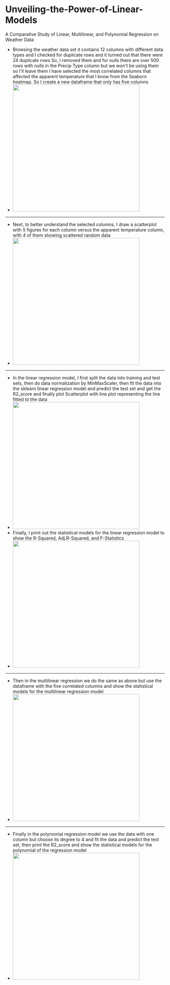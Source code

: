 # Unveiling-the-Power-of-Linear-Models
A Comparative Study of Linear, Multilinear, and Polynomial Regression on Weather Data 
- Browsing the weather data set it contains 12 columns with different data types and I checked for duplicate rows and it turned out that there were 24 duplicate rows So, I removed them and for nulls there are over 500 rows with nulls in the Precip Type column but we won't be using them so I'll leave them
 I have selected the most correlated columns that affected the apparent temperature that I know from the Seaborn heatmap. So I create a new dataframe that only has five columns
- <img src = "https://user-images.githubusercontent.com/85246622/207987160-bd43c7b9-e6b8-40d1-a2fb-fad1edd179b0.png" width="400" height="400"/>
---------------------------------------------
- Next, to better understand the selected columns, I draw a scatterplot with 5 figures for each column versus the apparent temperature column, with 4 of them showing scattered random data
- <img src = "https://user-images.githubusercontent.com/85246622/207987723-1fb028b6-8780-40a8-8d1e-c38a84476ed4.png" width="400" height="400"/>
---------------------------------------------
- In the linear regression model, I first split the data into training and test sets, then do data normalization by MinMaxScaler, then fit the data into the sklearn linear regression model and predict the test set and get the R2_score and finally plot Scatterplot with line plot representing the line fitted  to the data
- <img src = "https://user-images.githubusercontent.com/85246622/207988296-039ca2e2-0b06-41c0-b79a-2bd41145efe3.png" width="400" height="400"/> 
- Finally, I print out the statistical models for the linear regression model to show the R-Squared, Adj.R-Squared, and F-Statistics
- <img src = "https://user-images.githubusercontent.com/85246622/207988691-914106f1-e7b4-4332-9756-965d5817c993.png" width="400" height="400"/>
--------------------------------------------- 
- Then in the multilinear regression we do  the same as above but use the dataframe with the five correlated columns and show the statistical models for the multilinear regression model
- <img src = "https://user-images.githubusercontent.com/85246622/207989016-89ec4c6d-c364-4080-8e92-d60a314d8b26.png" width="400" height="400"/>
---------------------------------------------
- Finally in the polynomial regression model we use the data with one column but  choose its degree to  4 and fit the data and predict the test set, then print the R2_score and show the statistical models for the polynomial of the regression model
- <img src = "https://user-images.githubusercontent.com/85246622/207989364-a98ccd74-71cc-40aa-9301-5a8d894b0e04.png" width="400" height="400"/>
